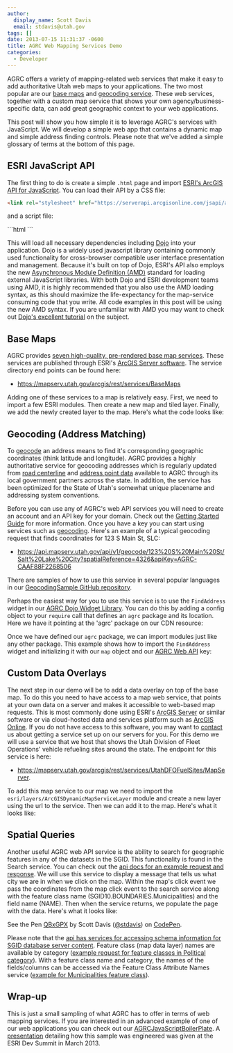 ```yaml
---
author:
  display_name: Scott Davis
  email: stdavis@utah.gov
tags: []
date: 2013-07-15 11:31:37 -0600
title: AGRC Web Mapping Services Demo
categories:
  - Developer
---
```

<p>AGRC offers a variety of mapping-related web services that make it easy to add authoritative Utah web maps to your applications. The two most popular are our <a href="{% link data/base-map-and-imagery/index.md %}">base maps</a> and <a href="https://api.mapserv.utah.gov/#geocoding">geocoding service</a>. These web services, together with a custom map service that shows your own agency/business-specific data, can add great geographic context to your web applications.</p>
<p>This post will show you how simple it is to leverage AGRC's services with JavaScript. We will develop a simple web app that contains a dynamic map and simple address finding controls. Please note that we've added a simple glossary of terms at the bottom of this page.</p>
<h2 id="esri-javascript-api">ESRI JavaScript API</h2>
<p>The first thing to do is create a simple <code>.html</code> page and import <a href="https://developers.arcgis.com/en/javascript/">ESRI's ArcGIS API for JavaScript</a>. You can load their API by a CSS file:</p>

```html
<link rel="stylesheet" href="https://serverapi.arcgisonline.com/jsapi/arcgis/3.5/js/esri/css/esri.css">
```
<p>and a script file: </p>
```html
<script src="https://serverapi.arcgisonline.com/jsapi/arcgis/3.5/"></script>
```

<p>This will load all necessary dependencies including <a href="https://developers.arcgis.com/en/javascript/jshelp/inside_dojo.html">Dojo</a> into your application. Dojo is a widely used javascript library containing commonly used functionality for cross-browser compatible user interface presentation and management. Because it's built on top of Dojo, ESRI's API also employs the new <a href="https://en.wikipedia.org/wiki/Asynchronous_module_definition">Asynchronous Module Definition (AMD)</a> standard for loading external JavaScript libraries. With both Dojo and ESRI development teams using AMD, it is highly recommended that you also use the AMD loading syntax, as this should maximize the life-expectancy for the map-service consuming code that you write. All code examples in this post will be using the new AMD syntax. If you are unfamiliar with AMD you may want to check out <a href="https://dojotoolkit.org/documentation/tutorials/1.9/modules/">Dojo's excellent tutorial</a> on the subject.</p>
<h2 id="base-maps">Base Maps</h2>
<p>AGRC provides <a href="{% link data/base-map-and-imagery/index.md %}">seven high-quality, pre-rendered base map services</a>. These services are published through ESRI's <a href="https://www.esri.com/software/arcgis/arcgisserver">ArcGIS Server software</a>. The service directory end points can be found here: </p>
<ul>
<li><a href="https://mapserv.utah.gov/arcgis/rest/services/BaseMaps">https://mapserv.utah.gov/arcgis/rest/services/BaseMaps</a></li>
</ul>
<p>Adding one of these services to a map is relatively easy. First, we need to import a few ESRI modules. Then create a new map and tiled layer. Finally, we add the newly created layer to the map. Here's what the code looks like:</p>
<p><script src="https://gist.github.com/stdavis/5979421.js"></script></p>
<h2 id="geocoding-address-matching">Geocoding (Address Matching)</h2>
<p>To <a href="https://en.wikipedia.org/wiki/Geocoding">geocode</a> an address means to find it's corresponding geographic coordinates (think latitude and longitude). AGRC provides a highly authoritative service for geocoding addresses which is regularly updated from <a href="{% link data/transportation/index.html %}">road centerline</a> and <a href="{% link data/address/index.html %}">address point data</a> available to AGRC through its local government partners across the state. In addition, the service has been optimized for the State of Utah's somewhat unique placename and addressing system conventions.</p>
<p>Before you can use any of AGRC's web API services you will need to create an account and an API key for your domain. Check out the <a href="https://developer.mapserv.utah.gov/StartupGuide">Getting Started Guide</a> for more information. Once you have a key you can start using services such as <a href="https://api.mapserv.utah.gov/#geocoding">geocoding</a>. Here's an example of a typical geocoding request that finds coordinates for 123 S Main St, SLC:</p>
<ul>
<li><a href="https://api.mapserv.utah.gov/api/v1/geocode/123%20S%20Main%20St/Salt%20Lake%20City?spatialReference=4326&amp;apiKey=AGRC-CAAF88F2268506">https://api.mapserv.utah.gov/api/v1/geocode/123%20S%20Main%20St/Salt%20Lake%20City?spatialReference=4326&amp;apiKey=AGRC-CAAF88F2268506</a></li>
</ul>
<p>There are samples of how to use this service in several popular languages in our <a href="https://github.com/agrc/GeocodingSample">GeocodingSample GitHub repository</a>.</p>
<p>Perhaps the easiest way for you to use this service is to use the <code>FindAddress</code> widget in our <a href="https://github.com/agrc/agrc.widgets">AGRC Dojo Widget Library</a>. You can do this by adding a config object to your <code>require</code> call that defines an <code>agrc</code> package and its location. Here we have it pointing at the 'agrc' package on our CDN resource:</p>
<p><script src="https://gist.github.com/stdavis/5985759.js"></script></p>
<p>Once we have defined our <code>agrc</code> package, we can import modules just like any other package. This example shows how to import the <code>FindAddress</code> widget and initializing it with our <code>map</code> object and our <a href="https://api.mapserv.utah.gov/">AGRC Web API</a> key:</p>
<p><script src="https://gist.github.com/stdavis/2ba58254c56fee72373bf016461547d4.js"></script></p>
<h2 id="custom-data-overlays">Custom Data Overlays</h2>
<p>The next step in our demo will be to add a data overlay on top of the base map. To do this you need to have access to a map web service, that points at your own data on a server and makes it accessible to web-based map requests. This is most commonly done using ESRI's <a href="https://www.esri.com/software/arcgis/arcgisserver">ArcGIS Server</a> or similar software or via cloud-hosted data and services platform such as <a href="https://www.arcgis.com/features/">ArcGIS Online</a>. If you do not have access to this software, you may want to <a href="{% link about/contact/index.html %}">contact</a> us about getting a service set up on our servers for you. For this demo we will use a service that we host that shows the Utah Division of Fleet Operations' vehicle refueling sites around the state. The endpoint for this service is here:</p>
<ul>
<li><a href="https://mapserv.utah.gov/arcgis/rest/services/UtahDFOFuelSites/MapServer">https://mapserv.utah.gov/arcgis/rest/services/UtahDFOFuelSites/MapServer</a>.</li>
</ul>
<p>To add this map service to our map we need to import the <code>esri/layers/ArcGISDynamicMapServiceLayer</code> module and create a new layer using the url to the service. Then we can add it to the map. Here's what it looks like:</p>
<p><script src="https://gist.github.com/stdavis/6b42bfd619927f43ff54e0cd34d8540a.js"></script></p>
<h2>Spatial Queries</h2>
<p>
Another useful AGRC web API service is the ability to search for geographic features in any of the datasets in the SGID. This functionality is found in the Search service. You can check out the <a href="https://api.mapserv.utah.gov/#search">api docs for an example request and response</a>. We will use this service to display a message that tells us what city we are in when we click on the map. Within the map's click event we pass the coordinates from the map click event to the search service along with the feature class name (SGID10.BOUNDARIES.Municipalities) and the field name (NAME).  Then when the service returns, we populate the page with the data. Here's what it looks like:</p>
<p data-height="304" data-theme-id="0" data-slug-hash="QBxGPX" data-default-tab="js,result" data-user="stdavis" data-pen-title="QBxGPX" class="codepen">See the Pen <a href="https://codepen.io/stdavis/pen/QBxGPX/">QBxGPX</a> by Scott Davis (<a href="https://codepen.io/stdavis">@stdavis</a>) on <a href="https://codepen.io">CodePen</a>.</p>
<script async src="https://static.codepen.io/assets/embed/ei.js"></script>
<p>
Please note that the <a href="https://api.mapserv.utah.gov/#info">api has services for accessing schema information for SGID database server content</a>. Feature class (map data layer) names are available by category (<a href="https://api.mapserv.utah.gov/api/v1/info/FeatureClassNames?sgidCategory=Political&sgidVersion=10&apikey=AGRC-CAAF88F2268506">example request for feature classes in Political category</a>). With a feature class name and category, the names of the fields/columns can be accessed via the Feature Class Attribute Names service (<a href="https://api.mapserv.utah.gov/api/v1/info/FieldNames/Municipalities?category=Boundaries&sgidVersion=10&apikey=AGRC-CAAF88F2268506">example for Municipalities feature class</a>).</p>
<h2 id="wrap-up">Wrap-up</h2>
<p>This is just a small sampling of what AGRC has to offer in terms of web mapping services. If you are interested in an advanced example of one of our web applications you can check out our <a href="https://github.com/agrc/AGRCJavaScriptProjectBoilerPlate">AGRCJavaScriptBoilerPlate</a>. A <a href="https://video.esri.com/watch/2326/how-i-work-utah-agrc-javascript-boilerplate-project-tour">presentation</a> detailing how this sample was engineered was given at the ESRI Dev Summit in March 2013.</p>
<style>
/* override wordpress yellow background */<br />
.highlight {<br />
   background-color: transparent !important;<br />
}<br />
code {<br />
    display: inline-block;<br />
    margin-bottom: 0;<br />
}<br />
iframe {<br />
    height: 450px !important;<br />
    border: none !important;<br />
}<br />
</style>
